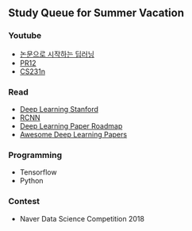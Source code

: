 ## Study Queue for Summer Vacation

### Youtube

- [논문으로 시작하는 딥러닝](http://www.edwith.org/deeplearningchoi)
- [PR12](https://www.youtube.com/watch?v=L3hz57whyNw&index=1&list=PL0oFI08O71gKjGhaWctTPvvM7_cVzsAtK)
- [CS231n](http://cs231n.github.io/)

### Read

- [Deep Learning Stanford](http://cs230.stanford.edu/proj-spring-2018.html)
- [RCNN](http://man-about-town.tistory.com/51)
- [Deep Learning Paper Roadmap](https://github.com/floodsung/Deep-Learning-Papers-Reading-Roadmap)
- [Awesome Deep Learning Papers](https://github.com/terryum/awesome-deep-learning-papers)

### Programming

- Tensorflow
- Python

### Contest

-  Naver Data Science Competition 2018